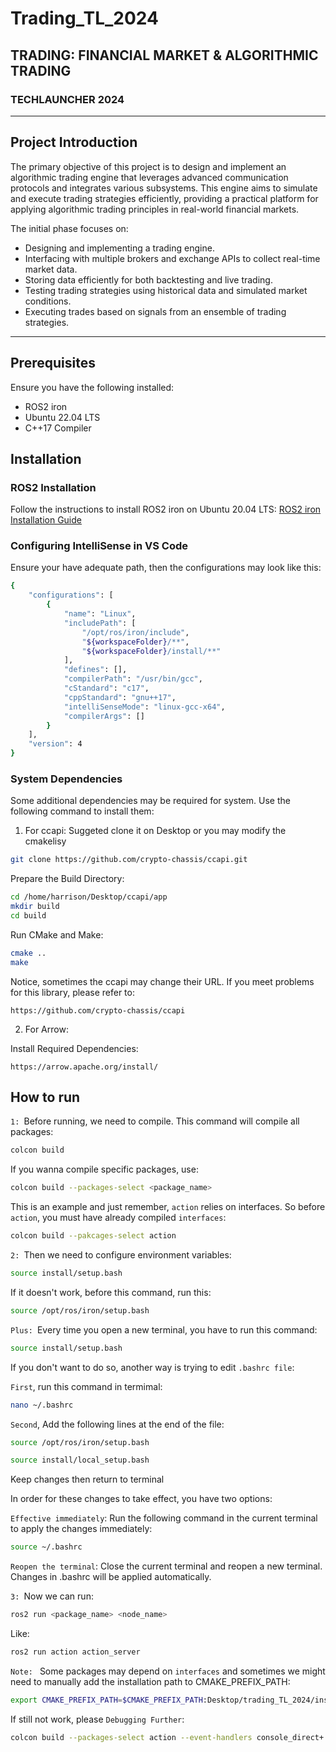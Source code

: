 # Trading_TL_2024
## TRADING: FINANCIAL MARKET & ALGORITHMIC TRADING
### TECHLAUNCHER 2024 

---

## Project Introduction
The primary objective of this project is to design and implement an algorithmic trading engine that leverages advanced communication protocols and integrates various subsystems. This engine aims to simulate and execute trading strategies efficiently, providing a practical platform for applying algorithmic trading principles in real-world financial markets.

The initial phase focuses on:
- Designing and implementing a trading engine.
- Interfacing with multiple brokers and exchange APIs to collect real-time market data.
- Storing data efficiently for both backtesting and live trading.
- Testing trading strategies using historical data and simulated market conditions.
- Executing trades based on signals from an ensemble of trading strategies.

---

## Prerequisites

Ensure you have the following installed:
- ROS2 iron
- Ubuntu 22.04 LTS
- C++17 Compiler

## Installation

### ROS2 Installation
Follow the instructions to install ROS2 iron on Ubuntu 20.04 LTS:
[ROS2 iron Installation Guide](https://docs.ros.org/en/iron/Installation/Ubuntu-Install-Debians.html)

### Configuring IntelliSense in VS Code

Ensure your have adequate path, then the configurations may look like this:

```bash
{
    "configurations": [
        {
            "name": "Linux",
            "includePath": [
                "/opt/ros/iron/include",
                "${workspaceFolder}/**",
                "${workspaceFolder}/install/**"
            ],
            "defines": [],
            "compilerPath": "/usr/bin/gcc",
            "cStandard": "c17",
            "cppStandard": "gnu++17",
            "intelliSenseMode": "linux-gcc-x64",
            "compilerArgs": []
        }
    ],
    "version": 4
}
```

### System Dependencies
Some additional dependencies may be required for system. Use the following command to install them:

1. For ccapi:
Suggeted clone it on Desktop or you may modify the cmakelisy

```bash
git clone https://github.com/crypto-chassis/ccapi.git
```

Prepare the Build Directory:

```bash
cd /home/harrison/Desktop/ccapi/app
mkdir build
cd build
```

Run CMake and Make:

```bash
cmake ..
make
```
Notice, sometimes the ccapi may change their URL. If you meet problems for this library, please refer to:

`https://github.com/crypto-chassis/ccapi`

2. For Arrow:

Install Required Dependencies:

`https://arrow.apache.org/install/`



## How to run

`1: `Before running, we need to compile. This command will compile all packages:

```bash
colcon build

```

If you wanna compile specific packages, use:

```bash
colcon build --packages-select <package_name>
```

This is an example and just remember, `action` relies on interfaces. So before `action`, you must have already compiled `interfaces`:

```bash
colcon build --pakcages-select action
```

`2: `Then we need to configure environment variables:

```bash
source install/setup.bash
```

If it doesn't work, before this command, run this:

```bash
source /opt/ros/iron/setup.bash
```

`Plus: `Every time you open a new terminal, you have to run this command:

```bash
source install/setup.bash
```

If you don't want to do so, another way is trying to edit `.bashrc file`:

`First`, run this command in termimal:

```bash
nano ~/.bashrc
```

`Second`, Add the following lines at the end of the file:

```bash
source /opt/ros/iron/setup.bash
```

```bash
source install/local_setup.bash
```

Keep changes then return to terminal

In order for these changes to take effect, you have two options:

`Effective immediately`: Run the following command in the current terminal to apply the changes immediately: 

```bash
source ~/.bashrc
```

`Reopen the terminal`: Close the current terminal and reopen a new terminal. Changes in .bashrc will be applied automatically.


`3: `Now we can run:

```bash
ros2 run <package_name> <node_name>
```

Like:

```bash
ros2 run action action_server
```

`Note: ` Some packages may depend on `interfaces` and sometimes we might need to manually add the installation path to CMAKE_PREFIX_PATH:
```bash
export CMAKE_PREFIX_PATH=$CMAKE_PREFIX_PATH:Desktop/trading_TL_2024/install
```

If still not work, please `Debugging Further`:
```bash
colcon build --packages-select action --event-handlers console_direct+
```